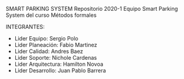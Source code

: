 SMART PARKING SYSTEM
Repositorio 2020-1 Equipo Smart Parking System del curso Métodos formales

INTEGRANTES:
  - Lider Equipo: Sergio Polo
  - Lider Planeación: Fabio Martinez
  - Lider Calidad: Andres Baez
  - Lider Soporte: Nichole Cardenas
  - Lider Arquitectura: Hamilton Novoa
  - Lider Desarrollo: Juan Pablo Barrera
